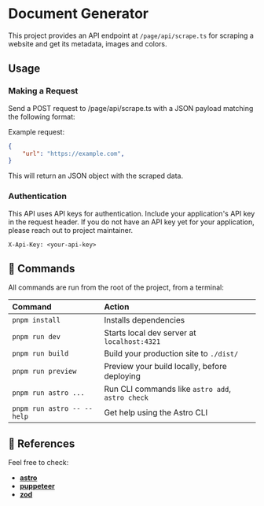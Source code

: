 # Document Generator

This project provides an API endpoint at `/page/api/scrape.ts` for scraping a website and get its metadata, images and colors.

## Usage

### Making a Request

Send a POST request to /page/api/scrape.ts with a JSON payload matching the following format:

Example request:

```json
{
    "url": "https://example.com",
}
```

This will return an JSON object with the scraped data.

### Authentication

This API uses API keys for authentication. Include your application's API key in the request header. If you do not have an API key yet for your application, please reach out to project maintainer.

```
X-Api-Key: <your-api-key>
```

## 🧞 Commands

All commands are run from the root of the project, from a terminal:

| Command                    | Action                                           |
| :------------------------- | :----------------------------------------------- |
| `pnpm install`             | Installs dependencies                            |
| `pnpm run dev`             | Starts local dev server at `localhost:4321`      |
| `pnpm run build`           | Build your production site to `./dist/`          |
| `pnpm run preview`         | Preview your build locally, before deploying     |
| `pnpm run astro ...`       | Run CLI commands like `astro add`, `astro check` |
| `pnpm run astro -- --help` | Get help using the Astro CLI                     |

## 👀 References

Feel free to check:

-   **[astro](https://docs.astro.build)**
-   **[puppeteer](https://pptr.dev/)**
-   **[zod](https://zod.dev/)**

